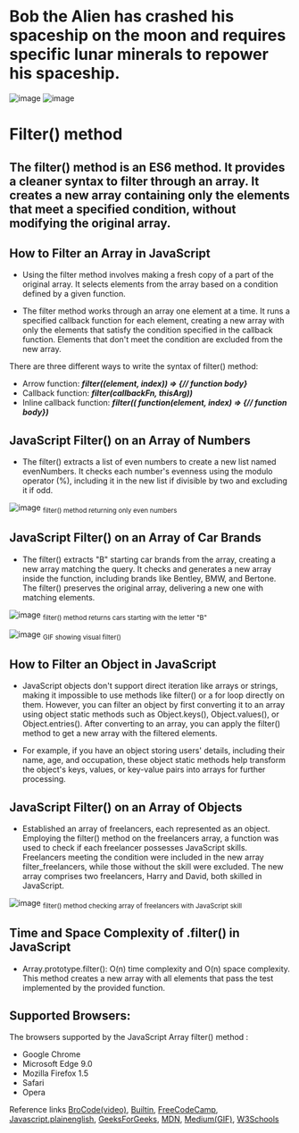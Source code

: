 # Bob the Alien has crashed his spaceship on the moon and requires specific lunar minerals to repower his spaceship.
![image](https://github.com/M0TS/filter-independent-project-/assets/151381549/b12788c0-622e-4561-8c45-092daae136ba)
![image](https://github.com/M0TS/filter-independent-project-/assets/151381549/e3de38da-2725-4413-bce0-c86c57ec4147)

# Filter() method
## The filter() method is an ES6 method. It provides a cleaner syntax to filter through an array. It creates a new array containing only the elements that meet a specified condition, without modifying the original array.

## How to Filter an Array in JavaScript
- Using the filter method involves making a fresh copy of a part of the original array. It selects elements from the array based on a condition defined by a given function.

- The filter method works through an array one element at a time. It runs a specified callback function for each element, creating a new array with only the elements that satisfy the condition specified in the callback function. Elements that don't meet the condition are excluded from the new array.

There are three different ways to write the syntax of filter() method:
- Arrow function: **_filter((element, index)) => {// function body}_**
- Callback function: **_filter(callbackFn, thisArg))_**
- Inline callback function: **_filter(( function(element, index) => {// function body})_**

## JavaScript Filter() on an Array of Numbers
- The filter() extracts a list of even numbers to create a new list named evenNumbers. It checks each number's evenness using the modulo operator (%), including it in the new list if divisible by two and excluding it if odd.

![image](https://github.com/M0TS/filter-independent-project-/assets/151381549/8511e027-2e95-4c44-9d60-0900700c374c)
<sub> filter() method returning only even numbers </sub>

## JavaScript Filter() on an Array of Car Brands
- The filter() extracts "B" starting car brands from the array, creating a new array matching the query. It checks and generates a new array inside the function, including brands like Bentley, BMW, and Bertone. The filter() preserves the original array, delivering a new one with matching elements.

![image](https://github.com/M0TS/filter-independent-project-/assets/151381549/692abec1-78c7-4d07-85ef-c590a6cf2a0c)
<sub> filter() method returns cars starting with the letter "B" </sub>



![image](https://cdn.hashnode.com/res/hashnode/image/upload/v1603485013753/Sul41IwOa.gif?auto=format,compress&gif-q=60&format=webm)
<sub> GIF showing visual filter() </sub>


## How to Filter an Object in JavaScript
- JavaScript objects don't support direct iteration like arrays or strings, making it impossible to use methods like filter() or a for loop directly on them. However, you can filter an object by first converting it to an array using object static methods such as Object.keys(), Object.values(), or Object.entries(). After converting to an array, you can apply the filter() method to get a new array with the filtered elements.

- For example, if you have an object storing users' details, including their name, age, and occupation, these object static methods help transform the object's keys, values, or key-value pairs into arrays for further processing.

## JavaScript Filter() on an Array of Objects
- Established an array of freelancers, each represented as an object. Employing the filter() method on the freelancers array, a function was used to check if each freelancer possesses JavaScript skills. Freelancers meeting the condition were included in the new array filter_freelancers, while those without the skill were excluded. The new array comprises two freelancers, Harry and David, both skilled in JavaScript.

![image](https://github.com/M0TS/filter-independent-project-/assets/151381549/016300f6-f75f-4b6e-bb3f-af2a9eedcee0)
<sub> filter() method checking array of freelancers with JavaScript skill </sub>


## Time and Space Complexity of .filter() in JavaScript
- Array.prototype.filter(): O(n) time complexity and O(n) space complexity. This method creates a new array with all elements that pass the test implemented by the provided function.

## Supported Browsers:
The browsers supported by the JavaScript Array filter() method : 
- Google Chrome
- Microsoft Edge 9.0
- Mozilla Firefox 1.5
- Safari
- Opera

Reference links
[BroCode(video)](https://www.youtube.com/watch?v=VvSEKHKFvpQ),
[Builtin](https://builtin.com/software-engineering-perspectives/javascript-filter),
[FreeCodeCamp](https://www.freecodecamp.org/news/filter-arrays-in-javascript/),
[Javascript.plainenglish](https://javascript.plainenglish.io/understanding-time-and-space-complexity-of-common-javascript-built-in-methods-39a3285a6409),
[GeeksForGeeks](https://www.geeksforgeeks.org/javascript-array-filter-method/#),
[MDN](https://developer.mozilla.org/en-US/docs/Web/JavaScript/Reference/Global_Objects/Array/filter),
[Medium(GIF)](https://ghost-together.medium.com/map-filter-and-reduce-animated-7fe391a35a47),
[W3Schools](https://www.w3schools.com/jsref/jsref_filter.asp)






